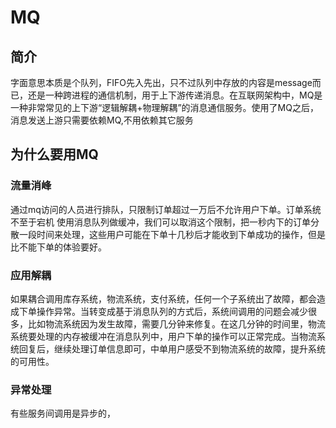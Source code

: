 # MQ
## 简介 
字面意思本质是个队列，FIFO先入先出，只不过队列中存放的内容是message而已，还是一种跨进程的通信机制，用于上下游传递消息。在互联网架构中，MQ是一种非常常见的上下游“逻辑解耦+物理解耦”的消息通信服务。使用了MQ之后，消息发送上游只需要依赖MQ,不用依赖其它服务
## 为什么要用MQ
### 流量消峰
通过mq访问的人员进行排队，只限制订单超过一万后不允许用户下单。订单系统不至于宕机
使用消息队列做缓冲，我们可以取消这个限制，把一秒内下的订单分散一段时间来处理，这些用户可能在下单十几秒后才能收到下单成功的操作，但是比不能下单的体验要好。
### 应用解耦
如果耦合调用库存系统，物流系统，支付系统，任何一个子系统出了故障，都会造成下单操作异常。当转变成基于消息队列的方式后，系统间调用的问题会减少很多，比如物流系统因为发生故障，需要几分钟来修复。在这几分钟的时间里，物流系统要处理的内存被缓冲在消息队列中，用户下单的操作可以正常完成。当物流系统回复后，继续处理订单信息即可，中单用户感受不到物流系统的故障，提升系统的可用性。
### 异常处理
有些服务间调用是异步的，


